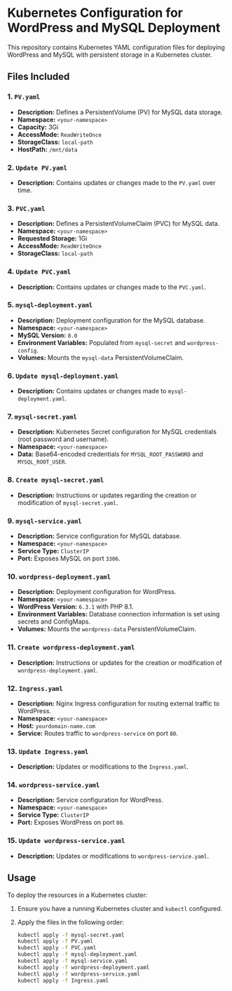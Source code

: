 # Kubernetes Configuration for WordPress and MySQL Deployment 

This repository contains Kubernetes YAML configuration files for deploying WordPress and MySQL with persistent storage in a Kubernetes cluster.

## Files Included 
### 1. `PV.yaml`
- **Description:** Defines a PersistentVolume (PV) for MySQL data storage.
- **Namespace:** `<your-namespace>`
- **Capacity:** 3Gi
- **AccessMode:** `ReadWriteOnce`
- **StorageClass:** `local-path`
- **HostPath:** `/mnt/data`

### 2. `Update PV.yaml`
- **Description:** Contains updates or changes made to the `PV.yaml` over time.

### 3. `PVC.yaml`
- **Description:** Defines a PersistentVolumeClaim (PVC) for MySQL data.
- **Namespace:** `<your-namespace>`
- **Requested Storage:** 1Gi
- **AccessMode:** `ReadWriteOnce`
- **StorageClass:** `local-path`

### 4. `Update PVC.yaml`
- **Description:** Contains updates or changes made to the `PVC.yaml`.

### 5. `mysql-deployment.yaml`
- **Description:** Deployment configuration for the MySQL database.
- **Namespace:** `<your-namespace>`
- **MySQL Version:** `8.0`
- **Environment Variables:** Populated from `mysql-secret` and `wordpress-config`.
- **Volumes:** Mounts the `mysql-data` PersistentVolumeClaim.

### 6. `Update mysql-deployment.yaml`
- **Description:** Contains updates or changes made to `mysql-deployment.yaml`.

### 7. `mysql-secret.yaml`
- **Description:** Kubernetes Secret configuration for MySQL credentials (root password and username).
- **Namespace:** `<your-namespace>`
- **Data:** Base64-encoded credentials for `MYSQL_ROOT_PASSWORD` and `MYSQL_ROOT_USER`.

### 8. `Create mysql-secret.yaml`
- **Description:** Instructions or updates regarding the creation or modification of `mysql-secret.yaml`.

### 9. `mysql-service.yaml`
- **Description:** Service configuration for MySQL database.
- **Namespace:** `<your-namespace>`
- **Service Type:** `ClusterIP`
- **Port:** Exposes MySQL on port `3306`.

### 10. `wordpress-deployment.yaml`
- **Description:** Deployment configuration for WordPress.
- **Namespace:** `<your-namespace>`
- **WordPress Version:** `6.3.1` with PHP 8.1.
- **Environment Variables:** Database connection information is set using secrets and ConfigMaps.
- **Volumes:** Mounts the `wordpress-data` PersistentVolumeClaim.

### 11. `Create wordpress-deployment.yaml`
- **Description:** Instructions or updates for the creation or modification of `wordpress-deployment.yaml`.

### 12. `Ingress.yaml`
- **Description:** Nginx Ingress configuration for routing external traffic to WordPress.
- **Namespace:** `<your-namespace>`
- **Host:** `yourdomain-name.com`
- **Service:** Routes traffic to `wordpress-service` on port `80`.

### 13. `Update Ingress.yaml`
- **Description:** Updates or modifications to the `Ingress.yaml`.

### 14. `wordpress-service.yaml`
- **Description:** Service configuration for WordPress.
- **Namespace:** `<your-namespace>`
- **Service Type:** `ClusterIP`
- **Port:** Exposes WordPress on port `80`.

### 15. `Update wordpress-service.yaml`
- **Description:** Updates or modifications to `wordpress-service.yaml`.

## Usage

To deploy the resources in a Kubernetes cluster:

1. Ensure you have a running Kubernetes cluster and `kubectl` configured.
2. Apply the files in the following order:

   ```bash
   kubectl apply -f mysql-secret.yaml 
   kubectl apply -f PV.yaml
   kubectl apply -f PVC.yaml
   kubectl apply -f mysql-deployment.yaml
   kubectl apply -f mysql-service.yaml
   kubectl apply -f wordpress-deployment.yaml 
   kubectl apply -f wordpress-service.yaml
   kubectl apply -f Ingress.yaml 
